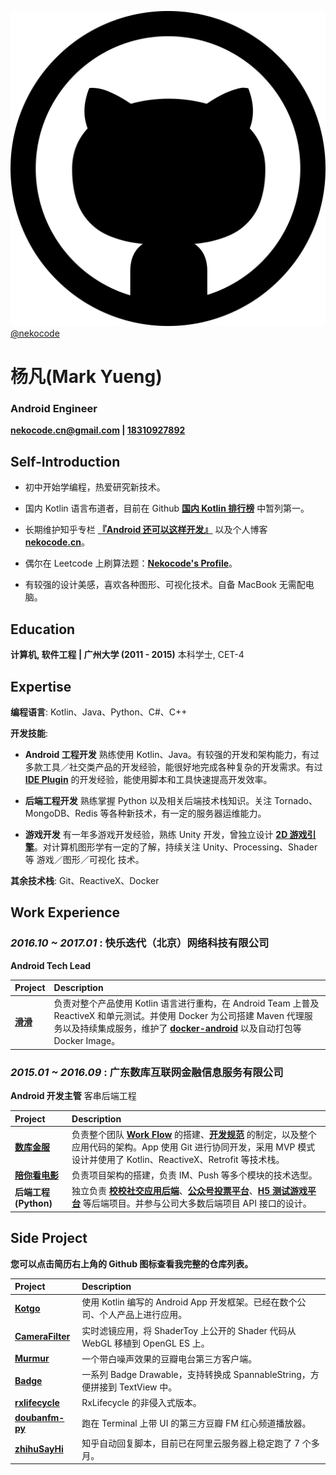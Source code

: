 [![github](logo-github.svg) @nekocode](http://github.com/nekocode)

# 杨凡(Mark Yueng)
### Android Engineer
**[nekocode.cn@gmail.com](mailto:nekocode.cn@gmail.com) | [18310927892](tel://18310927892)**

## Self-Introduction

- 初中开始学编程，热爱研究新技术。

- 国内 Kotlin 语言布道者，目前在 Github **[国内 Kotlin 排行榜](http://githuber.cn/search?location=&company=&language=Kotlin&keywords=&github_age=)** 中暂列第一。

- 长期维护知乎专栏 **[『Android 还可以这样开发』](https://zhuanlan.zhihu.com/kotandroid)** 以及个人博客 **[nekocode.cn](http://nekocode.cn/)**。

- 偶尔在 Leetcode 上刷算法题：**[Nekocode's Profile](https://leetcode.com/nekocode/)**。

- 有较强的设计美感，喜欢各种图形、可视化技术。自备 MacBook 无需配电脑。


## Education

**计算机, 软件工程 | 广州大学 (2011 - 2015)**
 本科学士, CET-4


## Expertise

**编程语言**: Kotlin、Java、Python、C#、C++

**开发技能**:

- **Android 工程开发**
  熟练使用 Kotlin、Java。有较强的开发和架构能力，有过多款工具／社交类产品的开发经验，能很好地完成各种复杂的开发需求。有过 **[IDE Plugin](https://github.com/nekocode/android-parcelable-intellij-plugin-kotlin)** 的开发经验，能使用脚本和工具快速提高开发效率。

- **后端工程开发**
  熟练掌握 Python 以及相关后端技术栈知识。关注 Tornado、MongoDB、Redis 等各种新技术，有一定的服务器运维能力。

- **游戏开发**
  有一年多游戏开发经验，熟练 Unity 开发，曾独立设计 **[2D 游戏引擎](https://github.com/nekocode/FScript0.2)**。对计算机图形学有一定的了解，持续关注 Unity、Processing、Shader 等 游戏／图形／可视化 技术。

**其余技术栈**: Git、ReactiveX、Docker


## Work Experience

### *2016.10 ~ 2017.01* : 快乐迭代（北京）网络科技有限公司

**Android Tech Lead**

| Project | Description |
| :----- | :------------------------------------------------------------------------------------ |
| **[滑滑](http://sj.qq.com/myapp/detail.htm?apkName=com.happyiterating.huahua)** | 负责对整个产品使用 Kotlin 语言进行重构，在 Android Team 上普及 ReactiveX 和单元测试。并使用 Docker 为公司搭建 Maven 代理服务以及持续集成服务，维护了 **[docker-android](https://github.com/nekocode/docker-android)** 以及自动打包等 Docker Image。 |

### *2015.01 ~ 2016.09* : 广东数库互联网金融信息服务有限公司

**Android 开发主管** 客串后端⼯程

| Project | Description |
| :----- | :------------------------------------------------------------------------------------ |
| **[数库金服](http://www.skotc.cn/)** | 负责整个团队 **[Work Flow](https://zhuanlan.zhihu.com/p/21320023)** 的搭建、**[开发规范](https://github.com/nekocode/nekoblog/blob/master/AndroidDevGuideline.md)** 的制定，以及整个应用代码的架构。App 使用 Git 进行协同开发，采用 MVP 模式设计并使用了 Kotlin、ReactiveX、Retrofit 等技术栈。 |
| **[陪你看电影](http://weiying.info/)** | 负责项目架构的搭建，负责 IM、Push 等多个模块的技术选型。 |
| **后端工程(Python)** | 独立负责 **[校校社交应用后端](http://nekocode.cn/doc/)**、**[公众号投票平台](https://github.com/nekocode/weixin_vote)**、**[H5 测试游戏平台](https://github.com/nekocode/wcmovie_test)** 等后端项目。并参与公司大多数后端项目 API 接口的设计。 |



## Side Project

**您可以点击简历右上角的 Github 图标查看我完整的仓库列表。**

| Project | Description |
| :----- | :------------------------------------------------------------------------------------ |
| **[Kotgo](https://github.com/nekocode/kotgo)** | 使用 Kotlin 编写的 Android App 开发框架。已经在数个公司、个人产品上进行应用。 |
| **[CameraFilter](https://github.com/nekocode/CameraFilter)** | 实时滤镜应用，将 ShaderToy 上公开的 Shader 代码从 WebGL 移植到 OpenGL ES 上。 |
| **[Murmur](https://github.com/nekocode/murmur)** | 一个带白噪声效果的豆瓣电台第三方客户端。 |
| **[Badge](https://github.com/nekocode/Badge)** | 一系列 Badge Drawable，支持转换成 SpannableString，方便拼接到 TextView 中。 |
| **[rxlifecycle](https://github.com/nekocode/rxlifecycle)** | RxLifecycle 的非侵入式版本。 |
| **[doubanfm-py](https://github.com/nekocode/doubanfm-py)** | 跑在 Terminal 上带 UI 的第三方豆瓣 FM 红心频道播放器。 |
| **[zhihuSayHi](https://github.com/nekocode/zhihuSayHi)** | 知乎自动回复脚本，目前已在阿里云服务器上稳定跑了 7 个多月。 |